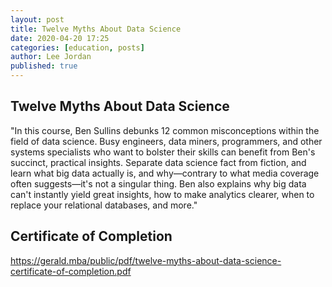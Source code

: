```yaml
---
layout: post
title: Twelve Myths About Data Science
date: 2020-04-20 17:25
categories: [education, posts]
author: Lee Jordan
published: true
---
```


<h2>Twelve Myths About Data Science</h2>

"In this course, Ben Sullins debunks 12 common misconceptions within the field of data science. Busy engineers, data miners, programmers, and other systems specialists who want to bolster their skills can benefit from Ben's succinct, practical insights. Separate data science fact from fiction, and learn what big data actually is, and why—contrary to what media coverage often suggests—it's not a singular thing. Ben also explains why big data can't instantly yield great insights, how to make analytics clearer, when to replace your relational databases, and more."

<h2>Certificate of Completion</h2>

<a href="https://gerald.mba/public/pdf/twelve-myths-about-data-science-certificate-of-completion.pdf" title="Twelve Myths About Data Science" target="_blank" rel="nofollow">https://gerald.mba/public/pdf/twelve-myths-about-data-science-certificate-of-completion.pdf</a>
